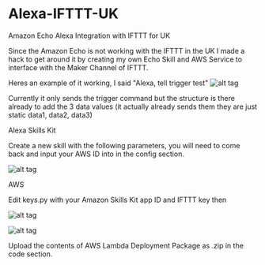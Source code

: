 # Alexa-IFTTT-UK
Amazon Echo Alexa Integration with IFTTT  for UK 

Since the Amazon Echo is not working with the IFTTT in the UK I made a hack to get around it by creating my own Echo Skill and AWS Service to interface with the Maker Channel of IFTTT. 

Heres an example of it working, I said "Alexa, tell trigger test" 
![alt tag](http://puu.sh/rUypl/647da949b5.png)

Currently it only sends the trigger command but the structure is there already to add the 3 data values (it actually already sends them they are just static data1, data2, data3)

Alexa Skills Kit 

Create a new skill with the following parameters, you will need to come back and input your AWS ID into in the config section.

![alt tag](http://puu.sh/rUxUK/e48f2fff78.png)

AWS

Edit keys.py with your Amazon Skills Kit app ID and IFTTT key then 

![alt tag](http://puu.sh/rUxHd/8eb2e915e2.png)

![alt tag](http://puu.sh/rUxP2/839fe11b08.png)

Upload the contents of AWS Lambda Deployment Package as .zip in the code section.
